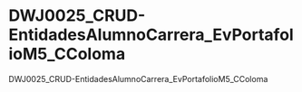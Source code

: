 # DWJ0025_CRUD-EntidadesAlumnoCarrera_EvPortafolioM5_CColoma
DWJ0025_CRUD-EntidadesAlumnoCarrera_EvPortafolioM5_CColoma

